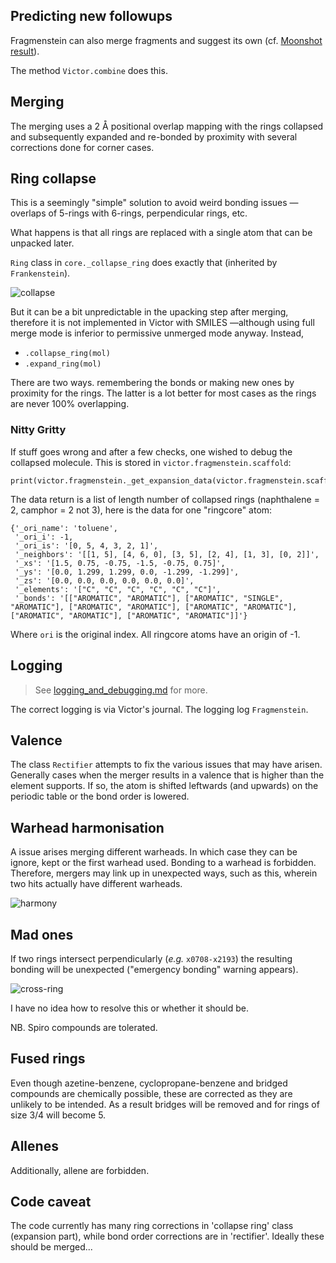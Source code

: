 ## Predicting new followups

Fragmenstein can also merge fragments and suggest its own 
(cf. [Moonshot result](https://discuss.postera.ai/t/fragmenstein-merging/1461)).

The method `Victor.combine` does this.

## Merging

The merging uses a 2 Å positional overlap mapping with the rings collapsed and subsequently expanded
and re-bonded by proximity with several corrections done for corner cases.

## Ring collapse

This is a seemingly "simple" solution to avoid weird bonding issues —overlaps of 5-rings with 6-rings, perpendicular rings, etc.

What happens is that all rings are replaced with a single atom that can be unpacked later.

``Ring`` class in ``core._collapse_ring`` does exactly that (inherited by ``Frankenstein``).

![collapse](../../images/atom_collapse.png)

But it can be a bit unpredictable in the upacking step after merging,
therefore it is not implemented in Victor with SMILES
—although using full merge mode is inferior to permissive unmerged mode anyway.
Instead, 

* `.collapse_ring(mol)`
* `.expand_ring(mol)`

There are two ways. remembering the bonds or making new ones by proximity for the rings.
The latter is a lot better for most cases as the rings are never 100% overlapping.

### Nitty Gritty
If stuff goes wrong and after a few checks,
one wished to debug the collapsed molecule. This is stored in `victor.fragmenstein.scaffold`:

    print(victor.fragmenstein._get_expansion_data(victor.fragmenstein.scaffold))
    
The data return is a list of length number of collapsed rings (naphthalene = 2, camphor = 2 not 3), 
here is the data for one "ringcore" atom:

    {'_ori_name': 'toluene',
     '_ori_i': -1,
     '_ori_is': '[0, 5, 4, 3, 2, 1]',
     '_neighbors': '[[1, 5], [4, 6, 0], [3, 5], [2, 4], [1, 3], [0, 2]]',
     '_xs': '[1.5, 0.75, -0.75, -1.5, -0.75, 0.75]',
     '_ys': '[0.0, 1.299, 1.299, 0.0, -1.299, -1.299]',
     '_zs': '[0.0, 0.0, 0.0, 0.0, 0.0, 0.0]',
     '_elements': '["C", "C", "C", "C", "C", "C"]',
     '_bonds': '[["AROMATIC", "AROMATIC"], ["AROMATIC", "SINGLE", "AROMATIC"], ["AROMATIC", "AROMATIC"], ["AROMATIC", "AROMATIC"], ["AROMATIC", "AROMATIC"], ["AROMATIC", "AROMATIC"]]'}

Where `ori` is the original index. All ringcore atoms have an origin of -1.

## Logging

> See [logging_and_debugging.md](../logging_and_debugging.md) for more.

The correct logging is via Victor's journal. The logging log `Fragmenstein`.

## Valence

The class `Rectifier` attempts to fix the various issues that may have arisen.
Generally cases when the merger results in a valence that is higher than the element supports.
If so, the atom is shifted leftwards (and upwards) on the periodic table or the bond order is lowered.

## Warhead harmonisation

A issue arises merging different warheads. In which case they can be ignore, kept or the first warhead used.
Bonding to a warhead is forbidden.
Therefore, mergers may link up in unexpected ways, such as this, wherein two hits actually have different warheads.

![harmony](../../images/harmonising_warheads.png)

## Mad ones
If two rings intersect perpendicularly (_e.g._ `x0708-x2193`) the resulting bonding will be unexpected
("emergency bonding" warning appears).

![cross-ring](../../images/cross_ring.png)

I have no idea how to resolve this or whether it should be.

NB. Spiro compounds are tolerated.

## Fused rings

Even though azetine-benzene, cyclopropane-benzene and bridged compounds are chemically possible,
these are corrected as they are unlikely to be intended. As a result bridges will be removed
and for rings of size 3/4 will become 5.

## Allenes

Additionally, allene are forbidden.

## Code caveat

The code currently has many ring corrections in 'collapse ring' class (expansion part),
while bond order corrections are in 'rectifier'.
Ideally these should be merged...